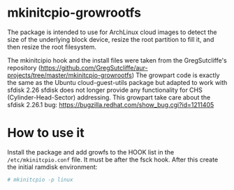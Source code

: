 # mkinitcpio-growrootfs
The package is intended to use for ArchLinux cloud images to detect the size of the underlying block device, resize the root partition to fill it, and then resize the root filesystem.

The mkinitcipio hook and the install files were taken from the GregSutcliffe's repository (https://github.com/GregSutcliffe/aur-projects/tree/master/mkinitcpio-growrootfs) The growpart code is exactly the same as the Ubuntu cloud-guest-utils package but adapted to work with sfdisk 2.26 sfdisk does not longer provide any functionality for CHS (Cylinder-Head-Sector) addressing. This growpart take care about the sfdisk 2.26.1 bug: https://bugzilla.redhat.com/show_bug.cgi?id=1211405

# How to use it
Install the package and add growfs to the HOOK list in the ```/etc/mkinitcpio.conf``` file. It must be after the fsck hook. After this create the initial ramdisk environment:
```bash
# mkinitcpio -p linux
```
